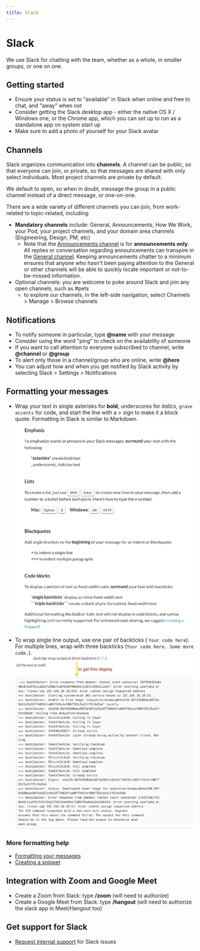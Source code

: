 ```yaml
---
title: Slack
---
```


# Slack

We use Slack for chatting with the team, whether as a whole, in smaller groups, or one on one.

## Getting started

-   Ensure your status is set to "available" in Slack when online and free to chat, and "away" when not
-   Consider getting the Slack desktop app - either the native OS X / Windows one, or the Chrome app, which you can set up to run as a standalone app on system start up
-   Make sure to add a photo of yourself for your Slack avatar

## Channels

Slack organizes communication into **channels**. A channel can be public, so that everyone can join, or private, so that messages are shared with only select individuals. Most project channels are private by default.

We default to open, so when in doubt, message the group in a public channel instead of a direct message, or one-on-one.

There are a wide variety of different channels you can join, from work-related to topic-related, including:

-   **Mandatory channels** include: General, Announcements, How We Work, your Pod, your project channels, and your domain area channels (Engineering, Design, PM, etc)
    -   Note that the [Announcements channel](https://civicactions.slack.com/messages/announcements/details/) is for **announcements only**. All replies or conversation regarding announcements can transpire in the [General channel](https://civicactions.slack.com/messages/general/). Keeping announcements chatter to a minimum ensures that anyone who hasn't been paying attention to the General or other channels will be able to quickly locate important or not-to-be-missed information.
-   Optional channels: you are welcome to poke around Slack and join any open channels, such as #pets
    -   to explore our channels, in the left-side navigation, select Channels > Manage > Browse channels

## Notifications

-   To notify someone in particular, type **@name** with your message
-   Consider using the word "ping" to check on the availability of someone
-   If you want to call attention to everyone subscribed to channel, write **@channel** or **@group**
-   To alert only those in a channel/group who are online, write **@here**
-   You can adjust how and when you get notified by Slack activity by selecting Slack > Settings > Notifications

## Formatting your messages

-   Wrap your text in single asterisks for **bold**, underscores for _italics_, `grave accents` for code, and start the line with a > sign to make it a block quote. Formatting in Slack is similar to Markdown.![Formatting in Slack](../../assets/images/slack-formatting.png "Slack Formatting")
-   To wrap single line output, use one pair of backticks ( `Your code here`). For multiple lines, wrap with three backticks (`Your code here. Some more code.`). ![Wrapping code](../../assets/images/backticks.png "Wrapping code")

### More formatting help

-   [Formatting your messages](https://slack.zendesk.com/hc/en-us/articles/202288908-Formatting-your-message)
-   [Creating a snippet](https://slack.zendesk.com/hc/en-us/articles/204145658-Creating-a-Snippet)

## Integration with Zoom and Google Meet

-   Create a Zoom from Slack: type **/zoom** (will need to authorize)
-   Create a Google Meet from Slack: type **/hangout** (will need to authorize the slack app in Meet/Hangout too)

## Get support for Slack

-   [Request internal support](README.md) for Slack issues
